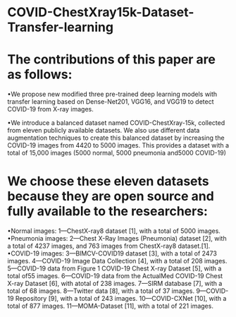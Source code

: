 # COVID-ChestXray15k-Dataset-Transfer-learning

# The contributions of this paper are as follows:
•We  propose  new  modified  three  pre-trained  deep  learning  models  with  transfer learning  based  on  Dense-Net201,  VGG16,  and  VGG19  to  detect  COVID-19  from X-ray images.

•We introduce a balanced dataset named COVID-ChestXray-15k, collected from eleven publicly available datasets. We also use different data augmentation techniques to create this balanced dataset by increasing the COVID-19 images from 4420 to 5000 images. This provides a dataset with a total of 15,000 images (5000 normal, 5000 pneumonia and5000 COVID-19)

# We choose these eleven datasets because they are open source and fully available to the researchers:
•Normal images:
1—ChestX-ray8 dataset [1], with a total of 5000 images.
•Pneumonia images:
2—Chest X-Ray Images (Pneumonia) dataset [2], with a total of 4237 images, and 763 images from ChestX-ray8 dataset.[1].
•COVID-19 images:
3—BIMCV-COVID19 dataset [3], with a total of 2473 images.
4—COVID-19 Image Data Collection [4], with a total of 208 images.
5—COVID-19 data from Figure 1 COVID-19 Chest X-ray Dataset [5], with a total of55 images.
6—COVID-19 data from the ActualMed COVID-19 Chest X-ray Dataset [6], with atotal of 238 images.
7—SIRM database [7], with a total of 68 images.
8—Twitter data [8], with a total of 37 images.
9—COVID-19 Repository [9], with a total of 243 images.
10—COVID-CXNet [10], with a total of 877 images.
11—MOMA-Dataset [11], with a total of 221 images.
